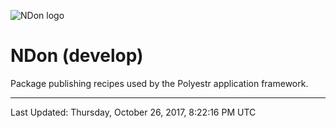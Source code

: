 <!---
 suffix: "(develop)"
 assets: "http://rawgit.com/polyestr/NDon/assets"
--->
<!--%docs/README.md%-->
<!--	*** THIS FILE IS DYNAMICALLY GENERATED ***	-->
<!--? `![${displayName} logo][${@alias(`${assets}/logo.svg`, 'asset')}]` ?-->
![NDon logo][asset-1]
<!--?!-->

<!--? `# ${displayName} ${suffix}` ?-->
# NDon (develop)
<!--?!-->

<!--? `${description}` ?-->
Package publishing recipes used by the Polyestr application framework.
<!--?!-->

<!--? `${@include('./about/FEATURES.md')}` ?>
<?!-->

<!--? `${@include('./about/EXPERIMENTAL.md')}` ?>
<?!-->

<!--? `${@include('./guides/INSTALLATION.md')}` ?>
<?!-->

<!--? `${@include('./guides/USAGE.md')}` ?>
<?!-->

<!--? `${@include('./about/CONCEPTS.md')}` ?>
<?!-->

<!--? `${@include('./about/FAQ.md')}` ?>
<?!-->

<!--?!?-->
[asset-1]: http://rawgit.com/polyestr/NDon/assets/logo.svg

---
Last Updated: Thursday, October 26, 2017, 8:22:16 PM UTC
<!--?!-->
